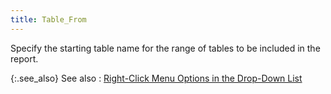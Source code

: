 ```yaml
---
title: Table_From
---
```



Specify the starting table name for the range of tables to be included in the report.


{:.see_also}
See also
: [Right-Click Menu Options in the Drop-Down List]({{site.rpt_baseurl}}/common-report-options/drop_down_button_and_menu_options.html)
